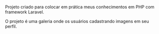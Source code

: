 Projeto criado para colocar em prática meus conhecimentos em PHP com framework Laravel.

O projeto é uma galeria onde os usuários cadastrando imagens em seu perfil.